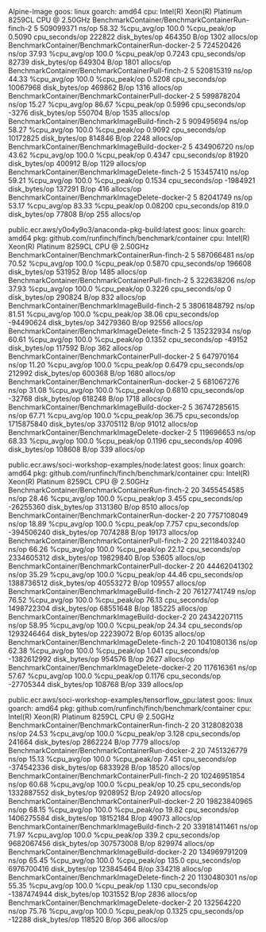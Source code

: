 Alpine-Image
goos: linux
goarch: amd64
cpu: Intel(R) Xeon(R) Platinum 8259CL CPU @ 2.50GHz
BenchmarkContainer/BenchmarkContainerRun-finch-2         	       5	 509099371 ns/op	        58.32 %cpu_avg/op	       100.0 %cpu_peak/op	         0.5090 cpu_seconds/op	    222822 disk_bytes/op	  464350 B/op	    1302 allocs/op
BenchmarkContainer/BenchmarkContainerRun-docker-2        	       5	 724520426 ns/op	        37.93 %cpu_avg/op	       100.0 %cpu_peak/op	         0.7243 cpu_seconds/op	     82739 disk_bytes/op	  649304 B/op	    1801 allocs/op
BenchmarkContainer/BenchmarkContainerPull-finch-2        	       5	 520815319 ns/op	        44.33 %cpu_avg/op	       100.0 %cpu_peak/op	         0.5208 cpu_seconds/op	  10067968 disk_bytes/op	  469862 B/op	    1316 allocs/op
BenchmarkContainer/BenchmarkContainerPull-docker-2       	       5	 599878204 ns/op	        15.27 %cpu_avg/op	        86.67 %cpu_peak/op	         0.5996 cpu_seconds/op	     -3276 disk_bytes/op	  550704 B/op	    1535 allocs/op
BenchmarkContainer/BenchmarkImageBuild-finch-2           	       5	 909495694 ns/op	        58.27 %cpu_avg/op	       100.0 %cpu_peak/op	         0.9092 cpu_seconds/op	  10172825 disk_bytes/op	  814846 B/op	    2248 allocs/op
BenchmarkContainer/BenchmarkImageBuild-docker-2          	       5	 434906720 ns/op	        43.62 %cpu_avg/op	       100.0 %cpu_peak/op	         0.4347 cpu_seconds/op	     81920 disk_bytes/op	  400912 B/op	    1129 allocs/op
BenchmarkContainer/BenchmarkImageDelete-finch-2          	       5	 153457410 ns/op	        59.21 %cpu_avg/op	       100.0 %cpu_peak/op	         0.1534 cpu_seconds/op	  -1984921 disk_bytes/op	  137291 B/op	     416 allocs/op
BenchmarkContainer/BenchmarkImageDelete-docker-2         	       5	  82041749 ns/op	        53.17 %cpu_avg/op	        83.33 %cpu_peak/op	         0.08200 cpu_seconds/op	       819.0 disk_bytes/op	   77808 B/op	     255 allocs/op


public.ecr.aws/y0o4y9o3/anaconda-pkg-build:latest
goos: linux
goarch: amd64
pkg: github.com/runfinch/finch/benchmark/container
cpu: Intel(R) Xeon(R) Platinum 8259CL CPU @ 2.50GHz
BenchmarkContainer/BenchmarkContainerRun-finch-2                       5         587066481 ns/op	        70.52 %cpu_avg/op	       100.0 %cpu_peak/op	         0.5870 cpu_seconds/op	    196608 disk_bytes/op	  531952 B/op	    1485 allocs/op
BenchmarkContainer/BenchmarkContainerPull-finch-2                      5         322638206 ns/op	        37.93 %cpu_avg/op	       100.0 %cpu_peak/op	         0.3226 cpu_seconds/op	         0 disk_bytes/op	  290824 B/op	     832 allocs/op
BenchmarkContainer/BenchmarkImageBuild-finch-2                         5         38061848792 ns/op	        81.51 %cpu_avg/op	       100.0 %cpu_peak/op	         38.06 cpu_seconds/op	 -94490624 disk_bytes/op	  34279360 B/op	   92556 allocs/op
BenchmarkContainer/BenchmarkImageDelete-finch-2                        5         135232934 ns/op	        60.61 %cpu_avg/op	       100.0 %cpu_peak/op	         0.1352 cpu_seconds/op	    -49152 disk_bytes/op	  117592 B/op	     362 allocs/op
BenchmarkContainer/BenchmarkContainerPull-docker-2                     5         647970164 ns/op	        11.20 %cpu_avg/op	       100.0 %cpu_peak/op	         0.6479 cpu_seconds/op	    212992 disk_bytes/op	  600368 B/op	    1680 allocs/op
BenchmarkContainer/BenchmarkContainerRun-docker-2                      5         681067276 ns/op	        31.08 %cpu_avg/op	       100.0 %cpu_peak/op	         0.6810 cpu_seconds/op	    -32768 disk_bytes/op	  618248 B/op	    1718 allocs/op
BenchmarkContainer/BenchmarkImageBuild-docker-2                        5         36747285615 ns/op	        67.71 %cpu_avg/op	       100.0 %cpu_peak/op	         36.75 cpu_seconds/op	1715875840 disk_bytes/op	  33705112 B/op	   91012 allocs/op
BenchmarkContainer/BenchmarkImageDelete-docker-2                       5          119696653 ns/op	        68.33 %cpu_avg/op	       100.0 %cpu_peak/op	         0.1196 cpu_seconds/op	      4096 disk_bytes/op	  108608 B/op	     339 allocs/op
	 

public.ecr.aws/soci-workshop-examples/node:latest
goos: linux
goarch: amd64
pkg: github.com/runfinch/finch/benchmark/container
cpu: Intel(R) Xeon(R) Platinum 8259CL CPU @ 2.50GHz
BenchmarkContainer/BenchmarkContainerRun-finch-2         	      20	3455454585 ns/op	        28.46 %cpu_avg/op	       100.0 %cpu_peak/op	         3.455 cpu_seconds/op	 -26255360 disk_bytes/op	 3131360 B/op	    8510 allocs/op
BenchmarkContainer/BenchmarkContainerRun-docker-2        	      20	7757108049 ns/op	        18.89 %cpu_avg/op	       100.0 %cpu_peak/op	         7.757 cpu_seconds/op	-394506240 disk_bytes/op	 7074288 B/op	   19173 allocs/op
BenchmarkContainer/BenchmarkContainerPull-finch-2        	      20	22118403240 ns/op	        66.26 %cpu_avg/op	       100.0 %cpu_peak/op	        22.12 cpu_seconds/op	2334605312 disk_bytes/op	19829840 B/op	   53605 allocs/op
BenchmarkContainer/BenchmarkContainerPull-docker-2       	      20	44462041302 ns/op	        35.29 %cpu_avg/op	       100.0 %cpu_peak/op	        44.46 cpu_seconds/op	1388736512 disk_bytes/op	40553272 B/op	  109557 allocs/op
BenchmarkContainer/BenchmarkImageBuild-finch-2           	      20	76127741749 ns/op	        76.52 %cpu_avg/op	       100.0 %cpu_peak/op	        76.13 cpu_seconds/op	1498722304 disk_bytes/op	68551648 B/op	  185225 allocs/op
BenchmarkContainer/BenchmarkImageBuild-docker-2          	      20	 24342207115 ns/op	        58.95 %cpu_avg/op	       100.0 %cpu_peak/op	        24.34 cpu_seconds/op	1293246464 disk_bytes/op	22239072 B/op	   60135 allocs/op
BenchmarkContainer/BenchmarkImageDelete-finch-2          	      20	 1041080136 ns/op	        62.38 %cpu_avg/op	       100.0 %cpu_peak/op	         1.041 cpu_seconds/op	-1382612992 disk_bytes/op	  954576 B/op	    2627 allocs/op
BenchmarkContainer/BenchmarkImageDelete-docker-2         	      20	  117616361 ns/op	        57.67 %cpu_avg/op	       100.0 %cpu_peak/op	         0.1176 cpu_seconds/op	 -27705344 disk_bytes/op	  108768 B/op	     339 allocs/op


public.ecr.aws/soci-workshop-examples/tensorflow_gpu:latest
goos: linux
goarch: amd64
pkg: github.com/runfinch/finch/benchmark/container
cpu: Intel(R) Xeon(R) Platinum 8259CL CPU @ 2.50GHz
BenchmarkContainer/BenchmarkContainerRun-finch-2         	      20	3128082038 ns/op	        24.53 %cpu_avg/op	       100.0 %cpu_peak/op	         3.128 cpu_seconds/op	    241664 disk_bytes/op	 2862224 B/op	    7779 allocs/op
BenchmarkContainer/BenchmarkContainerRun-docker-2        	      20	7451326779 ns/op	        15.13 %cpu_avg/op	       100.0 %cpu_peak/op	         7.451 cpu_seconds/op	-374542336 disk_bytes/op	 6833928 B/op	   18520 allocs/op
BenchmarkContainer/BenchmarkContainerPull-finch-2        	      20	10246951854 ns/op	        60.68 %cpu_avg/op	       100.0 %cpu_peak/op	        10.25 cpu_seconds/op	1332887552 disk_bytes/op	 9208952 B/op	   24920 allocs/op
BenchmarkContainer/BenchmarkContainerPull-docker-2       	      20	19823840965 ns/op	        68.15 %cpu_avg/op	       100.0 %cpu_peak/op	        19.82 cpu_seconds/op	1406275584 disk_bytes/op	18152184 B/op	   49073 allocs/op
BenchmarkContainer/BenchmarkImageBuild-finch-2           	      20	339181411461 ns/op	        71.97 %cpu_avg/op	       100.0 %cpu_peak/op	       339.2 cpu_seconds/op	9682067456 disk_bytes/op	307573008 B/op	  829974 allocs/op
BenchmarkContainer/BenchmarkImageBuild-docker-2          	      20	 134969791209 ns/op	        65.45 %cpu_avg/op	       100.0 %cpu_peak/op	       135.0 cpu_seconds/op	     6976700416 disk_bytes/op	123845464 B/op	  334218 allocs/op
BenchmarkContainer/BenchmarkImageDelete-finch-2          	      20	 1130480301 ns/op	        55.35 %cpu_avg/op	       100.0 %cpu_peak/op	         1.130 cpu_seconds/op	-1387474944 disk_bytes/op	 1031552 B/op	    2836 allocs/op
BenchmarkContainer/BenchmarkImageDelete-docker-2         	      20	  132564220 ns/op	        75.76 %cpu_avg/op	       100.0 %cpu_peak/op	         0.1325 cpu_seconds/op	    -12288 disk_bytes/op	  118520 B/op	     366 allocs/op
	
